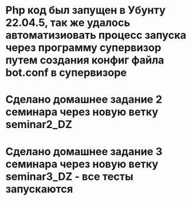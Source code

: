 # Php код был запущен в Убунту 22.04.5, так же удалось автоматизиовать процесс запуска через программу супервизор путем создания конфиг файла bot.conf в супервизоре

# Сделано домашнее задание 2 семинара через новую ветку seminar2_DZ

# Сделано домашнее задание 3 семинара через новую ветку seminar3_DZ - все тесты запускаются

